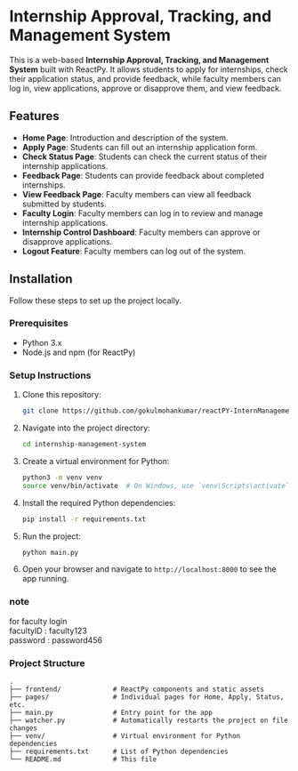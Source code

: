 # Internship Approval, Tracking, and Management System

This is a web-based **Internship Approval, Tracking, and Management System** built with ReactPy. It allows students to apply for internships, check their application status, and provide feedback, while faculty members can log in, view applications, approve or disapprove them, and view feedback.

## Features

- **Home Page**: Introduction and description of the system.
- **Apply Page**: Students can fill out an internship application form.
- **Check Status Page**: Students can check the current status of their internship applications.
- **Feedback Page**: Students can provide feedback about completed internships.
- **View Feedback Page**: Faculty members can view all feedback submitted by students.
- **Faculty Login**: Faculty members can log in to review and manage internship applications.
- **Internship Control Dashboard**: Faculty members can approve or disapprove applications.
- **Logout Feature**: Faculty members can log out of the system.

## Installation

Follow these steps to set up the project locally.

### Prerequisites

- Python 3.x
- Node.js and npm (for ReactPy)

### Setup Instructions

1. Clone this repository:

    ```bash
    git clone https://github.com/gokulmohankumar/reactPY-InternManagement.git
    ```

2. Navigate into the project directory:

    ```bash
    cd internship-management-system
    ```

3. Create a virtual environment for Python:

    ```bash
    python3 -m venv venv
    source venv/bin/activate  # On Windows, use `venv\Scripts\activate`
    ```

4. Install the required Python dependencies:

    ```bash
    pip install -r requirements.txt
    ```

5. Run the project:

    ```bash
    python main.py
    ```

6. Open your browser and navigate to `http://localhost:8000` to see the app running.

### note
for faculty login <br>
facultyID : faculty123 <br>
password : password456 <br>

### Project Structure

```plaintext
.
├── frontend/             # ReactPy components and static assets
├── pages/                # Individual pages for Home, Apply, Status, etc.
├── main.py               # Entry point for the app
├── watcher.py            # Automatically restarts the project on file changes
├── venv/                 # Virtual environment for Python dependencies
├── requirements.txt      # List of Python dependencies
└── README.md             # This file


